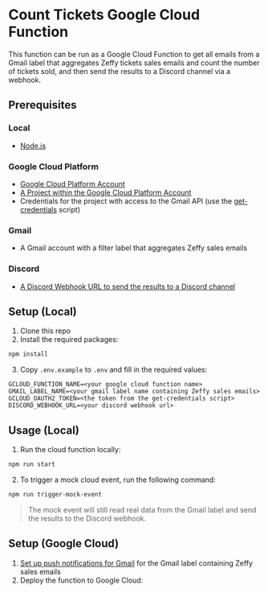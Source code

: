# Count Tickets Google Cloud Function

This function can be run as a Google Cloud Function to get all emails from a Gmail label that aggregates Zeffy tickets sales emails and count the number of tickets sold, and then send the results to a Discord channel via a webhook.

## Prerequisites

### Local

- [Node.js](https://nodejs.org/en/)

### Google Cloud Platform

- [Google Cloud Platform Account](https://cloud.google.com/)
- [A Project within the Google Cloud Platform Account](https://developers.google.com/workspace/guides/create-project)
- Credentials for the project with access to the Gmail API (use the [get-credentials](../get-credentials) script)

### Gmail

- A Gmail account with a filter label that aggregates Zeffy sales emails

### Discord

- [A Discord Webhook URL to send the results to a Discord channel](https://support.discord.com/hc/en-us/articles/228383668-Intro-to-Webhooks)

## Setup (Local)

1. Clone this repo
2. Install the required packages:

```bash
npm install
```
3. Copy `.env.example` to `.env` and fill in the required values:

```text
GCLOUD_FUNCTION_NAME=<your google cloud function name>
GMAIL_LABEL_NAME=<your gmail label name containing Zeffy sales emails>
GCLOUD_OAUTH2_TOKEN=<the token from the get-credentials script>
DISCORD_WEBHOOK_URL=<your discord webhook url>
```

## Usage (Local)

1. Run the cloud function locally:

```bash
npm run start
```

2. To trigger a mock cloud event, run the following command:

```bash
npm run trigger-mock-event
```

> The mock event will still read real data from the Gmail label
> and send the results to the Discord webhook.

## Setup (Google Cloud)

1. [Set up push notifications for Gmail](https://developers.google.com/gmail/api/guides/push) for the Gmail label containing Zeffy sales emails
2. Deploy the function to Google Cloud:

```bash
